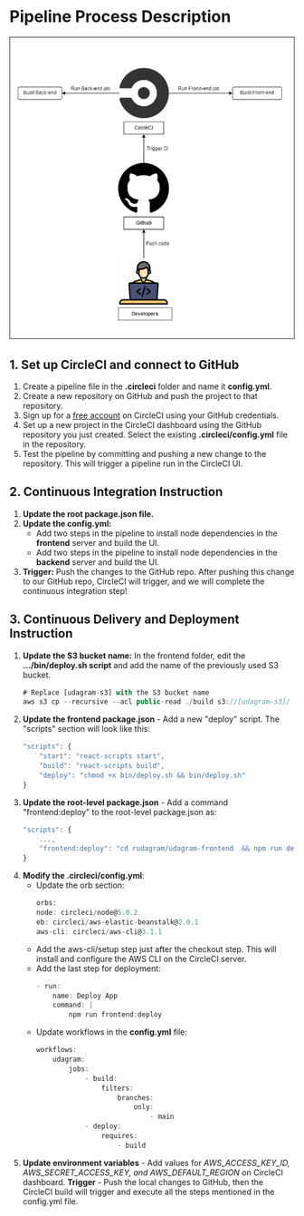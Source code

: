# Pipeline Process Description

![](Udagram_pipeline_diagram.png)

## 1. Set up CircleCI and connect to GitHub

1. Create a pipeline file in the **.circleci** folder and name it **config.yml**.
2. Create a new repository on GitHub and push the project to that repository.
3. Sign up for a [free account](https://circleci.com/signup/?source-button=free) on CircleCI using your GitHub credentials.
4. Set up a new project in the CircleCI dashboard using the GitHub repository you just created. Select the existing **.circleci/config.yml** file in the repository.
5. Test the pipeline by committing and pushing a new change to the repository. This will trigger a pipeline run in the CircleCI UI.

## 2. Continuous Integration Instruction

1. **Update the root package.json file.**
2. **Update the config.yml:**
   - Add two steps in the pipeline to install node dependencies in the **frontend** server and build the UI.
   - Add two steps in the pipeline to install node dependencies in the **backend** server and build the UI.
3. **Trigger:** Push the changes to the GitHub repo. After pushing this change to our GitHub repo, CircleCI will trigger, and we will complete the continuous integration step!

## 3. Continuous Delivery and Deployment Instruction

1. **Update the S3 bucket name:** In the frontend folder, edit the **.../bin/deploy.sh script** and add the name of the previously used S3 bucket.
   ```typescript
   # Replace [udagram-s3] with the S3 bucket name
   aws s3 cp --recursive --acl public-read ./build s3://[udagram-s3]/
   ```
2. **Update the frontend package.json** - Add a new "deploy" script. The "scripts" section will look like this:
   ```typescript
   "scripts": {
       "start": "react-scripts start",
       "build": "react-scripts build",
       "deploy": "chmod +x bin/deploy.sh && bin/deploy.sh"
   }
   ```
3. **Update the root-level package.json** - Add a command "frontend:deploy" to the root-level package.json as:
   ```typescript
   "scripts": {
       ...,
       "frontend:deploy": "cd rudagram/udagram-frontend  && npm run deploy"
   }
   ```
4. **Modify the .circleci/config.yml**:
   - Update the orb section:
     ```typescript
     orbs:
     node: circleci/node@5.0.2
     eb: circleci/aws-elastic-beanstalk@2.0.1
     aws-cli: circleci/aws-cli@3.1.1
     ```
   - Add the aws-cli/setup step just after the checkout step. This will install and configure the AWS CLI on the CircleCI server.
   - Add the last step for deployment:
     ```typescript
     - run:
         name: Deploy App
         command: |
             npm run frontend:deploy
     ```
   - Update workflows in the **config.yml** file:
     ```typescript
     workflows:
         udagram:
             jobs:
                 - build:
                     filters:
                         branches:
                             only:
                                 - main
                 - deploy:
                     requires:
                         - build
     ```
5. **Update environment variables** - Add values for _AWS_ACCESS_KEY_ID, AWS_SECRET_ACCESS_KEY, and AWS_DEFAULT_REGION_ on CircleCI dashboard.
   **Trigger** - Push the local changes to GitHub, then the CircleCI build will trigger and execute all the steps mentioned in the config.yml file.
